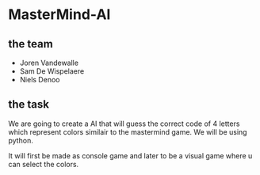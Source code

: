 # MasterMind-AI

## the team

- Joren Vandewalle 
- Sam De Wispelaere 
- Niels Denoo

## the task

We are going to create a AI that will guess the correct code of 4 letters which represent colors similair to the mastermind game. We will be using python. 

It will first be made as console game and later to be a visual game where u can select the colors.